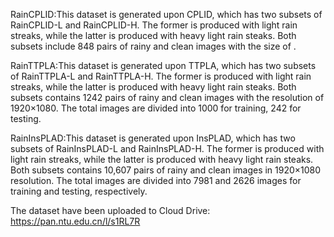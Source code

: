 RainCPLID:This dataset is generated upon CPLID, which has two subsets of RainCPLID-L and RainCPLID-H. The former is produced with light rain streaks, while the latter is produced with heavy light rain steaks. Both subsets include 848 pairs of rainy and clean images with the size of . 

RainTTPLA:This dataset is generated upon TTPLA, which has two subsets of RainTTPLA-L and RainTTPLA-H. The former is produced with light rain streaks, while the latter is produced with heavy light rain steaks. Both subsets contains 1242 pairs of rainy and clean images with the resolution of 1920×1080. The total images are divided into 1000 for training, 242 for testing. 

RainInsPLAD:This dataset is generated upon InsPLAD, which has two subsets of RainInsPLAD-L and RainInsPLAD-H. The former is produced with light rain streaks, while the latter is produced with heavy light rain steaks. Both subsets contains 10,607 pairs of rainy and clean images in 1920×1080
resolution. The total images are divided into 7981 and 2626 images for training and testing, respectively.

The dataset have been uploaded to Cloud Drive: https://pan.ntu.edu.cn/l/s1RL7R

